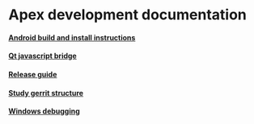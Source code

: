 Apex development documentation
==============================

#### [Android build and install instructions](android-build-and-install-instructions.md)

#### [Qt javascript bridge](qt_js_bridge_websockets.md)

#### [Release guide](apex-release-guide.md)

#### [Study gerrit structure](studies-gerrit.md)

#### [Windows debugging](windows-debugging.md)
